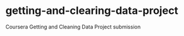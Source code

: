getting-and-clearing-data-project
=================================

Coursera Getting and Cleaning Data Project submission 
